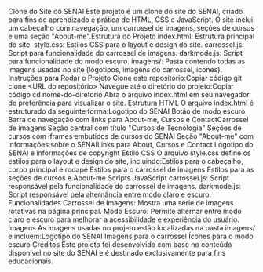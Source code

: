 Clone do Site do SENAI Este projeto é um clone do site do SENAI, criado para fins de aprendizado e prática de HTML, CSS e JavaScript. O site inclui um cabeçalho com navegação, um carrossel de imagens, seções de cursos e uma seção "About-me".Estrutura do Projeto index.html: Estrutura principal do site. style.css: Estilos CSS para o layout e design do site. carrossel.js: Script para funcionalidade do carrossel de imagens. darkmode.js: Script para funcionalidade do modo escuro. imagens/: Pasta contendo todas as imagens usadas no site (logotipos, imagens do carrossel, ícones). Instruções para Rodar o Projeto Clone este repositório:Copiar código git clone <URL do repositório> Navegue até o diretório do projeto:Copiar código cd nome-do-diretorio Abra o arquivo index.html em seu navegador de preferência para visualizar o site. Estrutura HTML O arquivo index.html é estruturado da seguinte forma:Logotipo do SENAI Botão de modo escuro Barra de navegação com links para About-me, Cursos e ContactCarrossel de imagens Seção central com título "Cursos de Tecnologia" Seções de cursos com iframes embutidos de cursos do SENAI Seção "About-me" com informações sobre o SENAILinks para About, Cursos e Contact Logotipo do SENAI e informações de copyright Estilo CSS O arquivo style.css define os estilos para o layout e design do site, incluindo:Estilos para o cabeçalho, corpo principal e rodapé Estilos para o carrossel de imagens Estilos para as seções de cursos e About-me Scripts JavaScript carrossel.js: Script responsável pela funcionalidade do carrossel de imagens. darkmode.js: Script responsável pela alternância entre modo claro e escuro. Funcionalidades Carrossel de Imagens: Mostra uma série de imagens rotativas na página principal. Modo Escuro: Permite alternar entre modo claro e escuro para melhorar a acessibilidade e experiência do usuário. Imagens As imagens usadas no projeto estão localizadas na pasta imagens/ e incluem:Logotipo do SENAI Imagens para o carrossel Ícones para o modo escuro Créditos Este projeto foi desenvolvido com base no conteúdo disponível no site do SENAI e é destinado exclusivamente para fins educacionais.
